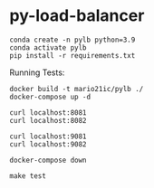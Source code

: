 # py-load-balancer

```
conda create -n pylb python=3.9
conda activate pylb
pip install -r requirements.txt
```

Running Tests:
```
docker build -t mario21ic/pylb ./
docker-compose up -d

curl localhost:8081
curl localhost:8082

curl localhost:9081
curl localhost:9082

docker-compose down

make test
```

